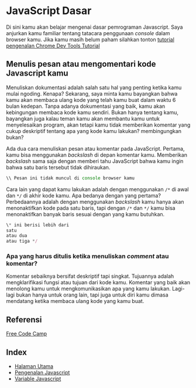 # JavaScript Dasar

 Di sini kamu akan belajar mengenai dasar pemrograman Javascript. Saya anjurkan kamu familiar tentang tatacara penggunaan *console* dalam browser kamu. Jika kamu masih belum paham silahkan tonton [tutorial pengenalan Chrome Dev Tools Tutorial](https://www.youtube.com/watch?v=iXQu0YwRH4g)

## Menulis pesan atau mengomentari kode Javascript kamu

 Menuliskan dokumentasi adalah salah satu hal yang penting ketika kamu mulai ngoding. Kenapa? Sekarang, saya minta kamu bayangkan bahwa kamu akan membaca ulang kode yang telah kamu buat dalam waktu 6 bulan kedepan. Tanpa adanya dokumentasi yang baik, kamu akan kebingungan membaca kode kamu sendiri. Bukan hanya tentang kamu, bayangkan juga kalau teman kamu akan membantu kamu untuk menyelesaikan program, akan tetapi kamu tidak memberikan komentar yang cukup deskriptif tentang apa yang kode kamu lakukan? membingungkan bukan?

 Ada dua cara menuliskan pesan atau komentar pada JavaScript. Pertama, kamu bisa menggunakan *backslash* di depan komentar kamu. Memberikan *backslash* sama saja dengan memberi tahu JavaScript bahwa kamu ingin bahwa satu baris tersebut tidak dihiraukan.
  
 ```javascript
 \\ Pesan ini tidak muncul di console browser kamu
 ```

 Cara lain yang dapat kamu lakukan adalah dengan menggunakan ```/*``` di awal dan ```*/``` di akhir kode kamu. Apa bedanya dengan yang pertama? Perbedaannya adalah dengan menggunakan *backslash* kamu hanya akan menonaktifkan kode pada satu baris, tapi dengan ```/*``` dan ```*/``` kamu bisa menonaktifkan banyak baris sesuai dengan yang kamu butuhkan.

 ```javascript
 \* ini berisi lebih dari
 satu 
 atau dua
 atau tiga */
 ```
### Apa yang harus ditulis ketika menuliskan *comment* atau komentar?

 Komentar sebaiknya bersifat deskriptif tapi singkat. Tujuannya adalah mengklarifikasi fungsi atau tujuan dari kode kamu. Komentar yang baik akan menolong kamu untuk mengkomunikasikan apa yang kamu lakukan. Lagi-lagi bukan hanya untuk orang lain, tapi juga untuk diri kamu dimasa mendatang ketika membaca ulang kode yang kamu buat.


## Referensi
[Free Code Camp](https://www.freecodecamp.com)

## Index
* [Halaman Utama](../index.md) 
* [Pengenalan Javascript](IntroJs.md) 
* [Variable Javascript](varibleJs.md)
